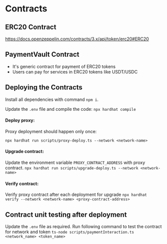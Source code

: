 # Contracts

## ERC20 Contract
https://docs.openzeppelin.com/contracts/3.x/api/token/erc20#ERC20


## PaymentVault Contract
- It's generic contract for payment of ERC20 tokens
- Users can pay for services in ERC20 tokens like USDT/USDC

## Deploying the Contracts
Install all dependencies with command `npm i`.

Update the `.env` file and compile the code:
`npx hardhat compile`

#### Deploy proxy:
Proxy deployment should happen only once:

`npx hardhat run scripts/proxy-deploy.ts --network <network-name>`

#### Upgrade contract:
Update the environment variable `PROXY_CONTRACT_ADDRESS` with proxy contract.
`npx hardhat run scripts/upgrade-deploy.ts --network <network-name>`

#### Verify contract:
Verify proxy contract after each deployment for upgrade
`npx hardhat verify --network <network-name> <proxy-contract-address>`

## Contract unit testing after deployment
Update the `.env` file as required.
Run following command to test the contract for network and token
`ts-node scripts/paymentInteraction.ts <network_name> <token_name>`
